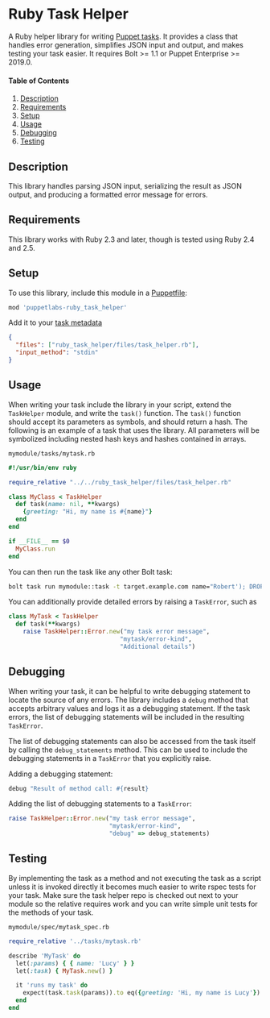 # Ruby Task Helper

A Ruby helper library for writing [Puppet tasks](https://puppet.com/docs/bolt/latest/writing_tasks.html). It provides a class that handles error generation, simplifies JSON input and output, and makes testing your task easier. It requires Bolt >= 1.1 or Puppet Enterprise >= 2019.0.

#### Table of Contents

1. [Description](#description)
1. [Requirements](#requirements)
1. [Setup](#setup)
1. [Usage](#usage)
1. [Debugging](#debugging)
1. [Testing](#testing)

## Description

This library handles parsing JSON input, serializing the result as JSON output, and producing a formatted error message for errors.

## Requirements

This library works with Ruby 2.3 and later, though is tested using Ruby 2.4 and 2.5.

## Setup

To use this library, include this module in a [Puppetfile](https://puppet.com/docs/pe/2019.0/puppetfile.html):

```ruby
mod 'puppetlabs-ruby_task_helper'
```

Add it to your [task metadata](https://puppet.com/docs/bolt/latest/writing_tasks.html#concept-677)
```json
{
  "files": ["ruby_task_helper/files/task_helper.rb"],
  "input_method": "stdin"
}
```

## Usage

When writing your task include the library in your script, extend the `TaskHelper` module, and write the `task()` function. The `task()` function should accept its parameters as symbols, and should return a hash. The following is an example of a task that uses the library. All parameters will be symbolized including nested hash keys and hashes contained in arrays.

`mymodule/tasks/mytask.rb`
```ruby
#!/usr/bin/env ruby

require_relative "../../ruby_task_helper/files/task_helper.rb"

class MyClass < TaskHelper
  def task(name: nil, **kwargs)
    {greeting: "Hi, my name is #{name}"}
  end
end

if __FILE__ == $0
  MyClass.run
end
```

You can then run the task like any other Bolt task:
```bash
bolt task run mymodule::task -t target.example.com name="Robert'); DROP TABLE Students;--"
```

You can additionally provide detailed errors by raising a `TaskError`, such as
```ruby
class MyTask < TaskHelper
  def task(**kwargs)
    raise TaskHelper::Error.new("my task error message",
                               "mytask/error-kind",
                               "Additional details")
```

## Debugging

When writing your task, it can be helpful to write debugging statement to locate
the source of any errors. The library includes a `debug` method that accepts arbitrary
values and logs it as a debugging statement. If the task errors, the list of
debugging statements will be included in the resulting `TaskError`.

The list of debugging statements can also be accessed from the task itself by calling
the `debug_statements` method. This can be used to include the debugging statements in
a `TaskError` that you explicitly raise.

Adding a debugging statement:
```ruby
debug "Result of method call: #{result}
```

Adding the list of debugging statements to a `TaskError`:
```ruby
raise TaskHelper::Error.new("my task error message",
                            "mytask/error-kind",
                            "debug" => debug_statements)
```

## Testing

By implementing the task as a method and not executing the task as a script
unless it is invoked directly it becomes much easier to write rspec tests for
your task. Make sure the task helper repo is checked out next to your module so
the relative requires work and you can write simple unit tests for the methods
of your task.

`mymodule/spec/mytask_spec.rb`
```ruby
require_relative '../tasks/mytask.rb'

describe 'MyTask' do
  let(:params) { { name: 'Lucy' } }
  let(:task) { MyTask.new() }

  it 'runs my task' do
    expect(task.task(params)).to eq({greeting: 'Hi, my name is Lucy'})
  end
end
```
